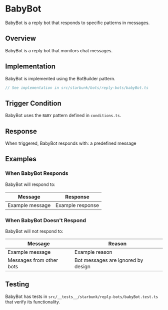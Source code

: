 # BabyBot

BabyBot is a reply bot that responds to specific patterns in messages.

## Overview

BabyBot is a reply bot that monitors chat messages.

## Implementation

BabyBot is implemented using the BotBuilder pattern.

```typescript
// See implementation in src/starbunk/bots/reply-bots/babyBot.ts
```

## Trigger Condition

BabyBot uses the `BABY` pattern defined in `conditions.ts`.


## Response

When triggered, BabyBot responds with: a predefined message


## Examples

### When BabyBot Responds

BabyBot will respond to:

| Message | Response |
|---------|----------|
| Example message | Example response |

### When BabyBot Doesn't Respond

BabyBot will not respond to:

| Message | Reason |
|---------|--------|
| Example message | Example reason |
| Messages from other bots | Bot messages are ignored by design |

## Testing

BabyBot has tests in `src/__tests__/starbunk/reply-bots/babyBot.test.ts` that verify its functionality.
